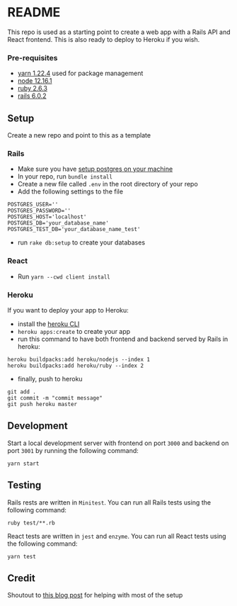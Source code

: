 # README
This repo is used as a starting point to create a web app with a Rails API and React frontend. This is also ready to deploy to Heroku if you wish.

### Pre-requisites
* [yarn 1.22.4](https://classic.yarnpkg.com/en/docs/install/#mac-stable) used for package management
* [node 12.16.1](https://treehouse.github.io/installation-guides/mac/node-mac.html)
* [ruby 2.6.3](https://www.ruby-lang.org/en/downloads/)
* [rails 6.0.2](https://gorails.com/setup/osx/10.15-catalina#rails)

## Setup
Create a new repo and point to this as a template

### Rails
* Make sure you have [setup postgres on your machine](https://postgresapp.com/)
* In your repo, run `bundle install`
* Create a new file called `.env` in the root directory of your repo
* Add the following settings to the file
```
POSTGRES_USER=''
POSTGRES_PASSWORD=''
POSTGRES_HOST='localhost'
POSTGRES_DB='your_database_name'
POSTGRES_TEST_DB='your_database_name_test'
```
* run `rake db:setup` to create your databases

### React
* Run `yarn --cwd client install`

### Heroku
If you want to deploy your app to Heroku:
* install the [heroku CLI](https://devcenter.heroku.com/articles/heroku-cli#download-and-install)
* `heroku apps:create` to create your app
* run this command to have both frontend and backend served by Rails in heroku:
```
heroku buildpacks:add heroku/nodejs --index 1
heroku buildpacks:add heroku/ruby --index 2
```
* finally, push to heroku
```
git add .
git commit -m "commit message"
git push heroku master
```

## Development
Start a local development server with frontend on port `3000` and backend on port `3001` by running the following command:

`yarn start`

## Testing
Rails rests are written in `Minitest`. You can run all Rails tests using the following command:

`ruby test/**.rb`

React tests are written in `jest` and `enzyme`. You can run all React tests using the following command:

`yarn test`

## Credit
Shoutout to [this blog post](https://blog.heroku.com/a-rock-solid-modern-web-stack) for helping with most of the setup
